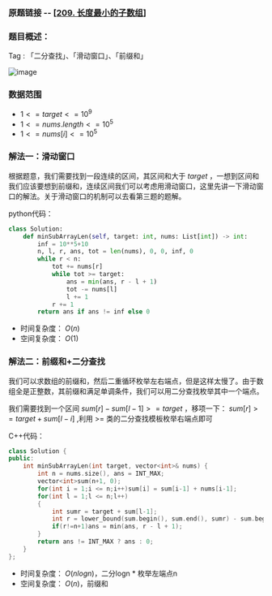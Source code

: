 ### 原题链接 -- [[209. 长度最小的子数组](https://leetcode.cn/problems/minimum-size-subarray-sum/)]

### 题目概述：
Tag : 「二分查找」、「滑动窗口」、「前缀和」

![image](https://user-images.githubusercontent.com/99656524/201601720-26c07f3b-4164-4ac3-825a-2e813e4e9d00.png)

### 数据范围
* $1 <= target <= 10^9$
* $1 <= nums.length <= 10^5$
* $1 <= nums[i] <= 10^5$

### 解法一：滑动窗口
根据题意，我们需要找到一段连续的区间，其区间和大于 $target$ ，一想到区间和我们应该要想到前缀和，连续区间我们可以考虑用滑动窗口，这里先讲一下滑动窗口的解法。关于滑动窗口的机制可以去看第三题的题解。

python代码：
```py
class Solution:
    def minSubArrayLen(self, target: int, nums: List[int]) -> int:
        inf = 10**5+10
        n, l, r, ans, tot = len(nums), 0, 0, inf, 0
        while r < n:
            tot += nums[r]
            while tot >= target:
                ans = min(ans, r - l + 1)
                tot -= nums[l]
                l += 1
            r += 1
        return ans if ans != inf else 0
```
* 时间复杂度： $O(n)$
* 空间复杂度： $O(1)$ 

### 解法二：前缀和+二分查找
我们可以求数组的前缀和，然后二重循环枚举左右端点，但是这样太慢了。由于数组全是正整数，其前缀和满足单调条件，我们可以用二分查找枚举其中一个端点。

我们需要找到一个区间 $sum[r] - sum[l-1] >= target$ ，移项一下： $sum[r] >= target + sum[l-i]$ ,利用 >= 类的二分查找模板枚举右端点即可

C++代码：
```c++
class Solution {
public:
    int minSubArrayLen(int target, vector<int>& nums) {
        int n = nums.size(), ans = INT_MAX;
        vector<int>sum(n+1, 0);
        for(int i = 1;i <= n;i++)sum[i] = sum[i-1] + nums[i-1];
        for(int l = 1;l <= n;l++)
        {
            int sumr = target + sum[l-1];
            int r = lower_bound(sum.begin(), sum.end(), sumr) - sum.begin();
            if(r!=n+1)ans = min(ans, r - l + 1);
        }
        return ans != INT_MAX ? ans : 0;
    }
};
```
* 时间复杂度： $O(nlogn)$，二分logn * 枚举左端点n
* 空间复杂度： $O(n)$，前缀和 



